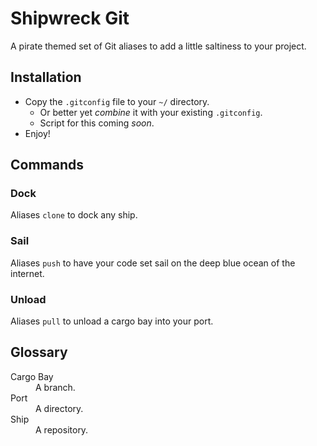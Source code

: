 # Shipwreck Git
A pirate themed set of Git aliases to add a little saltiness to your project.

## Installation
* Copy the `.gitconfig` file to your `~/` directory.
  * Or better yet _combine_ it with your existing `.gitconfig`.
  * Script for this coming _soon_.
* Enjoy!

## Commands

### Dock
Aliases `clone` to dock any ship.

### Sail
Aliases `push` to have your code set sail on the deep blue ocean of the internet.

### Unload
Aliases `pull` to unload a cargo bay into your port.

## Glossary
<dl>
  <dt>Cargo Bay</dt>
  <dd>A branch.</dd>
  <dt>Port</dt>
  <dd>A directory.</dd>
  <dt>Ship</dt>
  <dd>A repository.</dd>
</dl>
